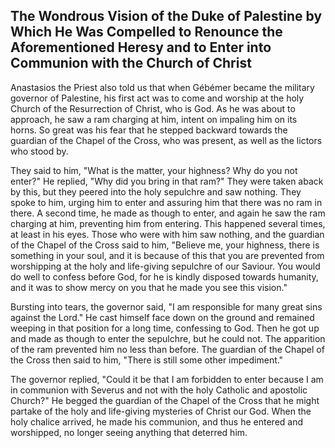 ## The Wondrous Vision of the Duke of Palestine by Which He Was Compelled to Renounce the Aforementioned Heresy and to Enter into Communion with the Church of Christ

Anastasios the Priest also told us that when Gébémer became the military governor of Palestine, his first act was to come and worship at the holy Church of the Resurrection of Christ, who is God. As he was about to approach, he saw a ram charging at him, intent on impaling him on its horns. So great was his fear that he stepped backward towards the guardian of the Chapel of the Cross, who was present, as well as the lictors who stood by. 

They said to him, "What is the matter, your highness? Why do you not enter?" He replied, "Why did you bring in that ram?" They were taken aback by this, but they peered into the holy sepulchre and saw nothing. They spoke to him, urging him to enter and assuring him that there was no ram in there. A second time, he made as though to enter, and again he saw the ram charging at him, preventing him from entering. This happened several times, at least in his eyes. Those who were with him saw nothing, and the guardian of the Chapel of the Cross said to him, "Believe me, your highness, there is something in your soul, and it is because of this that you are prevented from worshipping at the holy and life-giving sepulchre of our Saviour. You would do well to confess before God, for he is kindly disposed towards humanity, and it was to show mercy on you that he made you see this vision." 

Bursting into tears, the governor said, "I am responsible for many great sins against the Lord." He cast himself face down on the ground and remained weeping in that position for a long time, confessing to God. Then he got up and made as though to enter the sepulchre, but he could not. The apparition of the ram prevented him no less than before. The guardian of the Chapel of the Cross then said to him, "There is still some other impediment." 

The governor replied, "Could it be that I am forbidden to enter because I am in communion with Severus and not with the holy Catholic and apostolic Church?" He begged the guardian of the Chapel of the Cross that he might partake of the holy and life-giving mysteries of Christ our God. When the holy chalice arrived, he made his communion, and thus he entered and worshipped, no longer seeing anything that deterred him.
